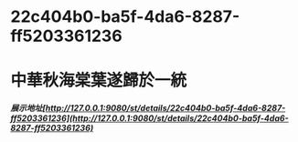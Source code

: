 # 22c404b0-ba5f-4da6-8287-ff5203361236
# 中華秋海棠葉遂歸於一統
##### 展示地址[http://127.0.0.1:9080/st/details/22c404b0-ba5f-4da6-8287-ff5203361236](http://127.0.0.1:9080/st/details/22c404b0-ba5f-4da6-8287-ff5203361236)